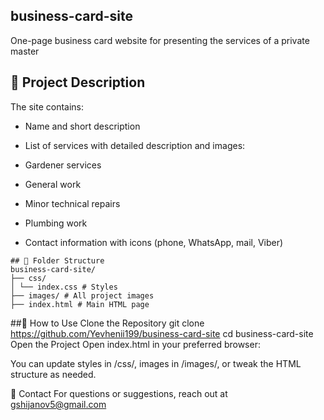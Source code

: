 ## business-card-site
One-page business card website for presenting the services of a private master

## 🔧 Project Description

The site contains:

- Name and short description
- List of services with detailed description and images:

- Gardener services
- General work
- Minor technical repairs
- Plumbing work
- Contact information with icons (phone, WhatsApp, mail, Viber)
```
## 📁 Folder Structure
business-card-site/
├── css/
│ └── index.css # Styles 
├── images/ # All project images 
├── index.html # Main HTML page
```
##🧪 How to Use
Clone the Repository git clone https://github.com/Yevhenii199/business-card-site 
cd business-card-site Open the Project
Open index.html in your preferred browser:

You can update styles in /css/, images in /images/, or tweak the HTML structure as needed.

📧 Contact For questions or suggestions, reach out at gshijanov5@gmail.com
